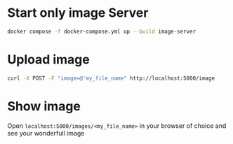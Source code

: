 # Start only image Server

```bash
docker compose -f docker-compose.yml up --build image-server
```

# Upload image

```bash
curl -X POST -F "image=@'my_file_name" http://localhost:5000/image
```

# Show image

Open ```localhost:5000/images/<my_file_name>``` in your browser of choice and see your wonderfull image
